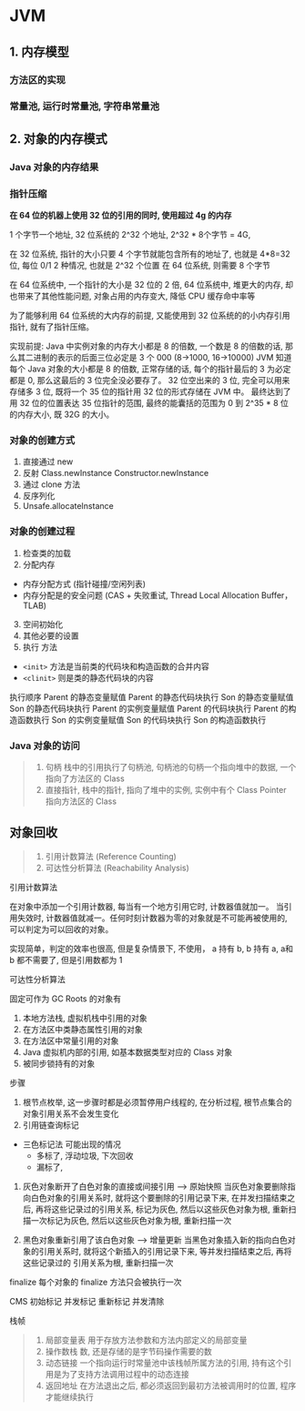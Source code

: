# JVM

## 1. 内存模型
### 方法区的实现
###  常量池, 运行时常量池, 字符串常量池

## 2. 对象的内存模式

### Java 对象的内存结果

### 指针压缩

**在 64 位的机器上使用 32 位的引用的同时, 使用超过 4g 的内存**

1 个字节一个地址, 32 位系统的 2^32 个地址, 2^32 * 8个字节 = 4G,

在 32 位系统, 指针的大小只要 4 个字节就能包含所有的地址了, 也就是 4*8=32 位, 每位 0/1 2 种情况, 也就是 2^32 个位置
在 64 位系统, 则需要 8 个字节

在 64 位系统中, 一个指针的大小是 32 位的 2 倍,
64 位系统中, 堆更大的内存, 却也带来了其他性能问题, 对象占用的内存变大, 降低 CPU 缓存命中率等

为了能够利用 64 位系统的大内存的前提, 又能使用到 32 位系统的的小内存引用指针, 就有了指针压缩。

实现前提: 
Java 中实例对象的内存大小都是 8 的倍数, 一个数是 8 的倍数的话, 那么其二进制的表示的后面三位必定是 3 个 000 (8->1000, 16->10000)
JVM 知道每个 Java 对象的大小都是 8 的倍数, 正常存储的话, 每个的指针最后的 3 为必定都是 0, 那么这最后的 3 位完全没必要存了。
32 位空出来的 3 位, 完全可以用来存储多 3 位, 既将一个 35 位的指针用 32 位的形式存储在 JVM 中。
最终达到了用 32 位的位置表达 35 位指针的范围, 最终的能囊括的范围为 0 到 2^35 * 8 位 的内存大小, 既 32G 的大小。

### 对象的创建方式

1. 直接通过 new
2. 反射  Class.newInstance Constructor.newInstance
3. 通过 clone 方法
4. 反序列化
5. Unsafe.allocateInstance 

### 对象的创建过程

1. 检查类的加载
2. 分配内存
- 内存分配方式 (指针碰撞/空闲列表)
- 内存分配是的安全问题 (CAS + 失败重试, Thread Local Allocation Buffer，TLAB)
3. 空间初始化
4. 其他必要的设置
5. 执行 <init> 方法
- `<init>` 方法是当前类的代码块和构造函数的合并内容
- `<clinit>` 则是类的静态代码块的内容

执行顺序
Parent 的静态变量赋值
Parent 的静态代码块执行
Son 的静态变量赋值
Son 的静态代码块执行
Parent 的实例变量赋值
Parent 的代码块执行
Parent 的构造函数执行
Son 的实例变量赋值
Son 的代码块执行
Son 的构造函数执行

### Java 对象的访问
> 1. 句柄 
栈中的引用执行了句柄池, 句柄池的句柄一个指向堆中的数据, 一个指向了方法区的 Class
> 2. 直接指针, 栈中的指针, 指向了堆中的实例, 实例中有个 Class Pointer 指向方法区的 Class

## 对象回收
> 1. 引用计数算法 (Reference Counting)
> 2. 可达性分析算法 (Reachability Analysis)

引用计数算法

在对象中添加一个引用计数器, 每当有一个地方引用它时, 计数器值就加一。
当引用失效时, 计数器值就减一。任何时刻计数器为零的对象就是不可能再被使用的, 可以判定为可以回收的对象。

实现简单，判定的效率也很高, 但是复杂情景下, 不使用， a 持有 b, b 持有 a, a和b 都不需要了, 但是引用数都为 1

可达性分析算法

固定可作为 GC Roots 的对象有
1. 本地方法栈, 虚拟机栈中引用的对象
2. 在方法区中类静态属性引用的对象
3. 在方法区中常量引用的对象
4. Java 虚拟机内部的引用, 如基本数据类型对应的 Class 对象
5. 被同步锁持有的对象

步骤
1. 根节点枚举, 这一步骤时都是必须暂停用户线程的, 在分析过程, 根节点集合的对象引用关系不会发生变化
2. 引用链查询标记
- 三色标记法
可能出现的情况
  - 多标了, 浮动垃圾, 下次回收
  - 漏标了, 

1. 灰色对象断开了白色对象的直接或间接引用  -->  原始快照
当灰色对象要删除指向白色对象的引用关系时, 就将这个要删除的引用记录下来, 在并发扫描结束之后, 再将这些记录过的引用关系,
标记为灰色, 然后以这些灰色对象为根, 重新扫描一次标记为灰色, 然后以这些灰色对象为根, 重新扫描一次
   

2. 黑色对象重新引用了该白色对象           --> 增量更新
   当黑色对象插入新的指向白色对象的引用关系时, 就将这个新插入的引用记录下来, 等并发扫描结束之后, 再将这些记录过的 引用关系为根, 重新扫描一次

finalize
每个对象的 finalize 方法只会被执行一次

CMS
初始标记
并发标记
重新标记
并发清除


栈帧
> 1. 局部变量表  用于存放方法参数和方法内部定义的局部变量
> 2. 操作数栈   数, 还是存储的是字节码操作需要的数
> 3. 动态链接   一个指向运行时常量池中该栈帧所属方法的引用, 持有这个引用是为了支持方法调用过程中的动态连接
> 4. 返回地址  在方法退出之后, 都必须返回到最初方法被调用时的位置, 程序才能继续执行


